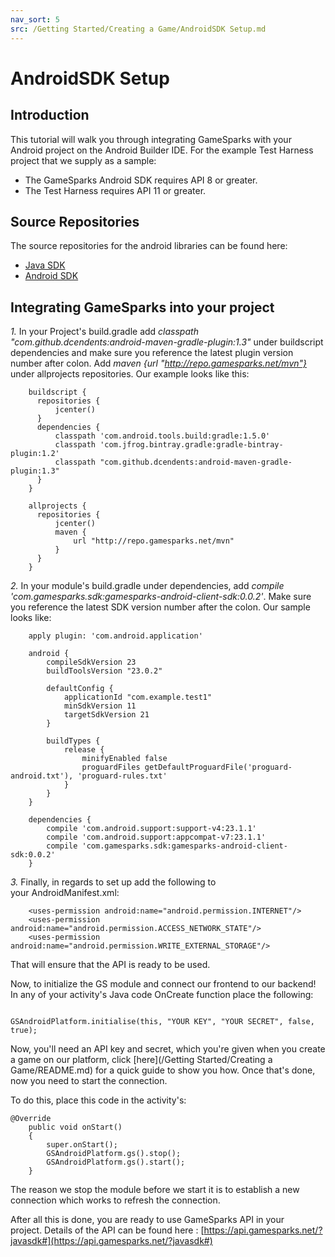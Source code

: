 ```yaml
---
nav_sort: 5
src: /Getting Started/Creating a Game/AndroidSDK Setup.md
---
```


# AndroidSDK Setup

## Introduction

This tutorial will walk you through integrating GameSparks with your Android project on the Android Builder IDE. For the example Test Harness project that we supply as a sample:
* The GameSparks Android SDK requires API 8 or greater.
* The Test Harness requires API 11 or greater.

## Source Repositories

The source repositories for the android libraries can be found here:
* [Java  SDK](https://bitbucket.org/gamesparks/gamesparks-java-sdk)
* [Android SDK](https://bitbucket.org/gamesparks/gamesparks-android-sdk)

## Integrating GameSparks into your project

*1.*  In your Project's build.gradle add *classpath "com.github.dcendents:android-maven-gradle-plugin:1.3"* under buildscript dependencies and make sure you reference the latest plugin version number after colon. Add *maven {url "http://repo.gamesparks.net/mvn"}* under allprojects repositories.
Our example looks like this:

```
    buildscript {
      repositories {
          jcenter()
      }
      dependencies {
          classpath 'com.android.tools.build:gradle:1.5.0'
          classpath 'com.jfrog.bintray.gradle:gradle-bintray-plugin:1.2'
          classpath "com.github.dcendents:android-maven-gradle-plugin:1.3"
      }
    }

    allprojects {
      repositories {
          jcenter()
          maven {
              url "http://repo.gamesparks.net/mvn"
          }
      }
    }
```

*2.*  In your module's build.gradle under dependencies, add *compile 'com.gamesparks.sdk:gamesparks-android-client-sdk:0.0.2'*. Make sure you reference the latest SDK version number after the colon. Our sample looks like:

```
    apply plugin: 'com.android.application'

    android {
        compileSdkVersion 23
        buildToolsVersion "23.0.2"

        defaultConfig {
            applicationId "com.example.test1"
            minSdkVersion 11
            targetSdkVersion 21
        }

        buildTypes {
            release {
                minifyEnabled false
                proguardFiles getDefaultProguardFile('proguard-android.txt'), 'proguard-rules.txt'
            }
        }
    }

    dependencies {
        compile 'com.android.support:support-v4:23.1.1'
        compile 'com.android.support:appcompat-v7:23.1.1'
        compile 'com.gamesparks.sdk:gamesparks-android-client-sdk:0.0.2'
    }
```

*3.*  Finally, in regards to set up add the following to your AndroidManifest.xml:

```
    <uses-permission android:name="android.permission.INTERNET"/>
    <uses-permission android:name="android.permission.ACCESS_NETWORK_STATE"/>
    <uses-permission android:name="android.permission.WRITE_EXTERNAL_STORAGE"/>
```
That will ensure that the API is ready to be used.

Now, to initialize the GS module and connect our frontend to our backend! In any of your activity's Java code OnCreate function place the following:

```

GSAndroidPlatform.initialise(this, "YOUR KEY", "YOUR SECRET", false, true);

```

Now, you'll need an API key and secret, which you're given when you create a game on our platform, click [here](/Getting Started/Creating a Game/README.md) for a quick guide to show you how. Once that's done, now you need to start the connection.

To do this, place this code in the activity's:

```
@Override
	public void onStart()
	{
		super.onStart();
		GSAndroidPlatform.gs().stop();
		GSAndroidPlatform.gs().start();
	}
```

The reason we stop the module before we start it is to establish a new connection which works to refresh the connection.

After all this is done, you are ready to use GameSparks API in your project. Details of the API can be found here : [https://api.gamesparks.net/?javasdk#](https://api.gamesparks.net/?javasdk#)
